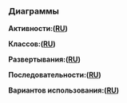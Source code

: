 ### Диаграммы

**Активности:([RU](https://github.com/spacedrafter/RailsBlog/blob/master/Diagrams/Activity/README.md))**

**Классов:([RU](https://github.com/spacedrafter/RailsBlog/blob/master/Diagrams/Class/README.md))**

**Развертывания:([RU](https://github.com/spacedrafter/RailsBlog/blob/master/Diagrams/Deployment/README.md))**

**Последовательности:([RU](https://github.com/spacedrafter/RailsBlog/blob/master/Diagrams/Sequences/README.md))**

**Вариантов использования:([RU](https://github.com/spacedrafter/RailsBlog/tree/master/Diagrams/Use%20Case/README.md))**

